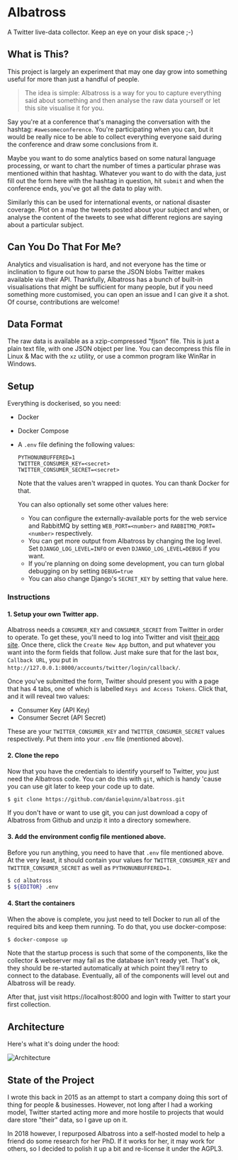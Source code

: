 # Albatross

A Twitter live-data collector.  Keep an eye on your disk space ;-)


## What is This?

This project is largely an experiment that may one day grow into something
useful for more than just a handful of people.

> The idea is simple: Albatross is a way for you to capture everything said
> about something and then analyse the raw data yourself or let this site
> visualise it for you.

Say you're at a conference that's managing the conversation with the hashtag:
`#awesomeconference`.  You're participating when you can, but it would be
really nice to be able to collect everything everyone said during the
conference and draw some conclusions from it.

Maybe you want to do some analytics based on some natural language processing,
or want to chart the number of times a particular phrase was mentioned within
that hashtag.  Whatever you want to do with the data, just fill out the form
here with the hashtag in question, hit `submit` and when the conference ends,
you've got all the data to play with.

Similarly this can be used for international events, or national disaster
coverage.  Plot on a map the tweets posted about your subject and when, or
analyse the content of the tweets to see what different regions are saying
about a particular subject.


## Can You Do That For Me?

Analytics and visualisation is hard, and not everyone has the time or
inclination to figure out how to parse the JSON blobs Twitter makes available
via their API.  Thankfully, Albatross has a bunch of built-in visualisations
that might be sufficient for many people, but if you need something more
customised, you can open an issue and I can give it a shot.  Of course,
contributions are welcome!


## Data Format

The raw data is available as a xzip-compressed "fjson" file.  This is just a
plain text file, with one JSON object per line.  You can decompress this file
in Linux & Mac with the `xz` utility, or use a common program like WinRar in
Windows.


## Setup

Everything is dockerised, so you need:

* Docker
* Docker Compose
* A `.env` file defining the following values:
    ```
    PYTHONUNBUFFERED=1
    TWITTER_CONSUMER_KEY=<secret>
    TWITTER_CONSUMER_SECRET=<secret>
    ```
  Note that the values aren't wrapped in quotes.  You can thank Docker for
  that.

  You can also optionally set some other values here:
    * You can configure the externally-available ports for the web service and
      RabbitMQ by setting `WEB_PORT=<number>` and `RABBITMQ_PORT=<number>`
      respectively.
    * You can get more output from Albatross by changing the log level.  Set
      `DJANGO_LOG_LEVEL=INFO` or even `DJANGO_LOG_LEVEL=DEBUG` if you want.
    * If you're planning on doing some development, you can turn global
      debugging on by setting `DEBUG=true`
    * You can also change Django's `SECRET_KEY` by setting that value here.


### Instructions

#### 1. Setup your own Twitter app.

Albatross needs a `CONSUMER_KEY` and `CONSUMER_SECRET` from Twitter in order to
operate.  To get these, you'll need to log into Twitter and visit [their app site](https://apps.twitter.com/).
Once there, click the `Create New App` button, and put whatever you want into
the form fields that follow.  Just make sure that for the last box,
`Callback URL`, you put in `http://127.0.0.1:8000/accounts/twitter/login/callback/`.

Once you've submitted the form, Twitter should present you with a page that has
4 tabs, one of which is labelled `Keys and Access Tokens`.  Click that, and it
will reveal two values:

* Consumer Key (API Key)
* Consumer Secret (API Secret)

These are your `TWITTER_CONSUMER_KEY` and `TWITTER_CONSUMER_SECRET` values
respectively.  Put them into your `.env` file (mentioned above).

#### 2. Clone the repo

Now that you have the credentials to identify yourself to Twitter, you just
need the Albatross code.  You can do this with `git`, which is handy 'cause you
can use git later to keep your code up to date.

```bash
$ git clone https://github.com/danielquinn/albatross.git
```

If you don't have or want to use git, you can just download a copy of Albatross
from Github and unzip it into a directory somewhere.

#### 3. Add the environment config file mentioned above.

Before you run anything, you need to have that `.env` file mentioned above. At
the very least, it should contain your values for `TWITTER_CONSUMER_KEY` and
`TWITTER_CONSUMER_SECRET` as well as `PYTHONUNBUFFERED=1`.

```bash
$ cd albatross
$ ${EDITOR} .env
```

#### 4. Start the containers

When the above is complete, you just need to tell Docker to run all of the
required bits and keep them running.  To do that, you use docker-compose:

```bash
$ docker-compose up
```

Note that the startup process is such that some of the components, like the
collector & webserver may fail as the database isn't ready yet.  That's ok,
they should be re-started automatically at which point they'll retry to connect
to the database.  Eventually, all of the components will level out and
Albatross will be ready.

After that, just visit https://localhost:8000 and login with Twitter to start
your first collection.


## Architecture

Here's what it's doing under the hood:

![Architecture](https://raw.githubusercontent.com/danielquinn/albatross/master/docs/architecture.png)


## State of the Project

I wrote this back in 2015 as an attempt to start a company doing this sort of
thing for people & businesses.  However, not long after I had a working model,
Twitter started acting more and more hostile to projects that would dare store
"their" data, so I gave up on it.

In 2018 however, I repurposed Albatross into a self-hosted model to help a
friend do some research for her PhD.  If it works for her, it may work for
others, so I decided to polish it up a bit and re-license it under the AGPL3.
